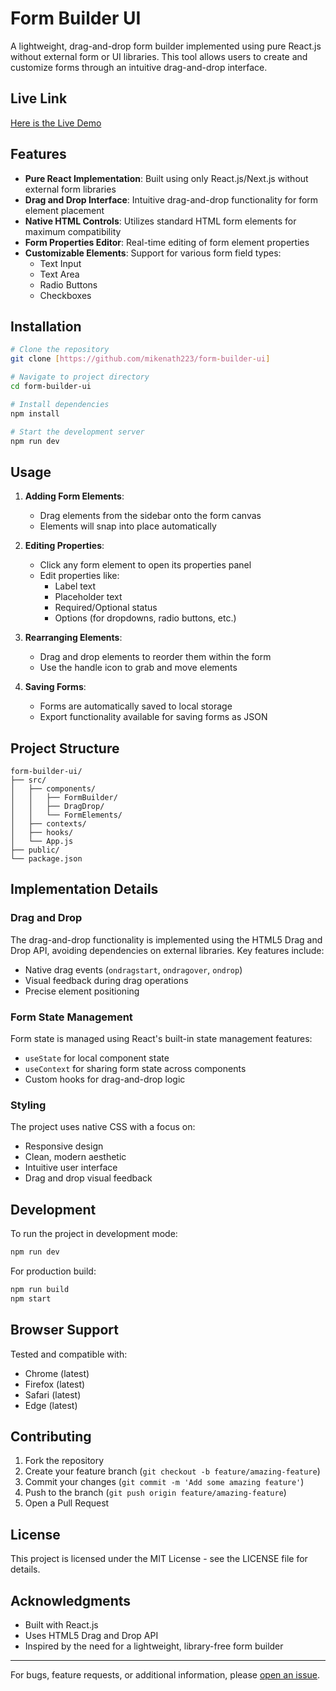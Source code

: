 # Form Builder UI

A lightweight, drag-and-drop form builder implemented using pure React.js without external form or UI libraries. This tool allows users to create and customize forms through an intuitive drag-and-drop interface.

## Live Link

[Here is the Live Demo](https://form-builder-build.netlify.app/)

## Features

- **Pure React Implementation**: Built using only React.js/Next.js without external form libraries
- **Drag and Drop Interface**: Intuitive drag-and-drop functionality for form element placement
- **Native HTML Controls**: Utilizes standard HTML form elements for maximum compatibility
- **Form Properties Editor**: Real-time editing of form element properties
- **Customizable Elements**: Support for various form field types:
  - Text Input
  - Text Area
  - Radio Buttons
  - Checkboxes

## Installation

```bash
# Clone the repository
git clone [https://github.com/mikenath223/form-builder-ui]

# Navigate to project directory
cd form-builder-ui

# Install dependencies
npm install

# Start the development server
npm run dev
```

## Usage

1. **Adding Form Elements**:

   - Drag elements from the sidebar onto the form canvas
   - Elements will snap into place automatically

2. **Editing Properties**:

   - Click any form element to open its properties panel
   - Edit properties like:
     - Label text
     - Placeholder text
     - Required/Optional status
     - Options (for dropdowns, radio buttons, etc.)

3. **Rearranging Elements**:

   - Drag and drop elements to reorder them within the form
   - Use the handle icon to grab and move elements

4. **Saving Forms**:
   - Forms are automatically saved to local storage
   - Export functionality available for saving forms as JSON

## Project Structure

```
form-builder-ui/
├── src/
│   ├── components/
│   │   ├── FormBuilder/
│   │   ├── DragDrop/
│   │   └── FormElements/
│   ├── contexts/
│   ├── hooks/
│   └── App.js
├── public/
└── package.json
```

## Implementation Details

### Drag and Drop

The drag-and-drop functionality is implemented using the HTML5 Drag and Drop API, avoiding dependencies on external libraries. Key features include:

- Native drag events (`ondragstart`, `ondragover`, `ondrop`)
- Visual feedback during drag operations
- Precise element positioning

### Form State Management

Form state is managed using React's built-in state management features:

- `useState` for local component state
- `useContext` for sharing form state across components
- Custom hooks for drag-and-drop logic

### Styling

The project uses native CSS with a focus on:

- Responsive design
- Clean, modern aesthetic
- Intuitive user interface
- Drag and drop visual feedback

## Development

To run the project in development mode:

```bash
npm run dev
```

For production build:

```bash
npm run build
npm start
```

## Browser Support

Tested and compatible with:

- Chrome (latest)
- Firefox (latest)
- Safari (latest)
- Edge (latest)

## Contributing

1. Fork the repository
2. Create your feature branch (`git checkout -b feature/amazing-feature`)
3. Commit your changes (`git commit -m 'Add some amazing feature'`)
4. Push to the branch (`git push origin feature/amazing-feature`)
5. Open a Pull Request

## License

This project is licensed under the MIT License - see the LICENSE file for details.

## Acknowledgments

- Built with React.js
- Uses HTML5 Drag and Drop API
- Inspired by the need for a lightweight, library-free form builder

---

For bugs, feature requests, or additional information, please [open an issue](https://github.com/mikenath223/form-builder-ui/issues).
